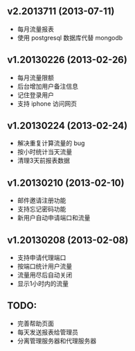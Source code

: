 ## v2.2013711 (2013-07-11)
* 每月流量报表
* 使用 postgresql 数据库代替 mongodb

## v1.20130226 (2013-02-26)

* 每月流量限额
* 后台增加用户备注信息
* 记住登录用户
* 支持 iphone 访问网页

## v1.20130224 (2013-02-24)

* 解决重复计算流量的 bug
* 按小时统计当天流量
* 清理3天前报表数据

## v1.20130210 (2013-02-10)

* 邮件邀请注册功能
* 支持忘记密码功能
* 新用户自动申请端口和流量

## v1.20130208 (2013-02-08)

* 支持申请代理端口
* 按端口统计用户流量
* 流量用尽后自动关闭
* 显示1小时内的流量

## TODO:

- 完善帮助页面
- 每天发送报表给管理员
- 分离管理服务器和代理服务器


